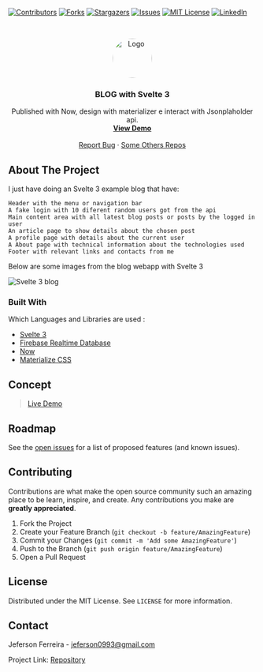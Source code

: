 [![Contributors][contributors-shield]][contributors-url]
[![Forks][forks-shield]][forks-url]
[![Stargazers][stars-shield]][stars-url]
[![Issues][issues-shield]][issues-url]
[![MIT License][license-shield]][license-url]
[![LinkedIn][linkedin-shield]][linkedin-url]


<br />
<p align="center">
  <a href="https://github.com/othneildrew/Best-README-Template">
    <img src="https://user-images.githubusercontent.com/29678099/71330693-1ed06d80-250d-11ea-9b98-a04279392272.jpeg" alt="Logo" width="80" height="80" style="border-radius: 50%;">
  </a>

  <h3 align="center">BLOG with Svelte 3</h3>

  <p align="center">
    Published with Now, design with materializer e interact with Jsonplaholder api.
    <br />
    <a href="https://#.now.sh/"><strong>View Demo</strong></a>
    <br />
    <br />
    <a href="https://github.com/jeferson0993/#/issues">Report Bug</a>
    ·
    <a href="https://github.com/jeferson0993/">Some Others Repos</a>
  </p>
</p>

<!-- ABOUT THE PROJECT -->
## About The Project

 I just have doing an Svelte 3 example blog that have:


    Header with the menu or navigation bar
    A fake login with 10 diferent random users got from the api
    Main content area with all latest blog posts or posts by the logged in user
    An article page to show details about the chosen post
    A profile page with details about the current user
    A About page with technical information about the technologies used
    Footer with relevant links and contacts from me


Below are some images from the blog webapp with Svelte 3

![Svelte 3 blog](https://user-images.githubusercontent.com/#.png)

### Built With
Which Languages and Libraries are used :
* [Svelte 3](https://svelte.dev/)
* [Firebase Realtime Database](https://firebase.google.com/products/realtime-database/)
* [Now](https://zeit.co/now)
* [Materialize CSS](https://materializecss.com/about.html)

## Concept

> [Live Demo](https://#.now.sh/)

<!-- ROADMAP -->
## Roadmap

See the [open issues](https://github.com/jeferson0993/#/issues) for a list of proposed features (and known issues).



<!-- CONTRIBUTING -->
## Contributing

Contributions are what make the open source community such an amazing place to be learn, inspire, and create. Any contributions you make are **greatly appreciated**.

1. Fork the Project
2. Create your Feature Branch (`git checkout -b feature/AmazingFeature`)
3. Commit your Changes (`git commit -m 'Add some AmazingFeature'`)
4. Push to the Branch (`git push origin feature/AmazingFeature`)
5. Open a Pull Request



<!-- LICENSE -->
## License

Distributed under the MIT License. See `LICENSE` for more information.



<!-- CONTACT -->
## Contact

Jeferson Ferreira - jeferson0993@gmail.com

Project Link: [Repository](https://github.com/jeferson0993/#)



<!-- MARKDOWN LINKS & IMAGES -->
<!-- https://www.markdownguide.org/basic-syntax/#reference-style-links -->
[contributors-shield]: https://img.shields.io/github/contributors/jeferson0993/#.svg?style=flat-square
[contributors-url]: https://github.com/jeferson0993/#/graphs/contributors
[forks-shield]: https://img.shields.io/github/forks/jeferson0993/#.svg?style=flat-square
[forks-url]: https://github.com/jeferson0993/#/network/members
[stars-shield]: https://img.shields.io/github/stars/jeferson0993/#.svg?style=flat-square
[stars-url]: https://github.com/jeferson0993/#/stargazers
[issues-shield]: https://img.shields.io/github/issues/jeferson0993/#.svg?style=flat-square
[issues-url]: https://github.com/jeferson0993/#/issues
[license-shield]: https://img.shields.io/github/license/jeferson0993/#.svg?style=flat-square
[license-url]: https://github.com/jeferson0993/#/blob/master/LICENSE
[linkedin-shield]: https://img.shields.io/badge/-LinkedIn-black.svg?style=flat-square&logo=linkedin&colorB=555
[linkedin-url]: https://www.linkedin.com/in/jeferson-ferreira-4a036b143/

